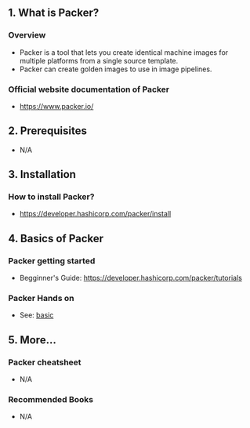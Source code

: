## 1. What is Packer?

### Overview

- Packer is a tool that lets you create identical machine images for multiple platforms from a single source template.
- Packer can create golden images to use in image pipelines.

### Official website documentation of Packer

- https://www.packer.io/

## 2. Prerequisites

- N/A

## 3. Installation

### How to install Packer?

- https://developer.hashicorp.com/packer/install

## 4. Basics of Packer

### Packer getting started

- Begginner's Guide: https://developer.hashicorp.com/packer/tutorials

### Packer Hands on

- See: [basic](./basic/)

## 5. More...

### Packer cheatsheet

- N/A

### Recommended Books

- N/A
